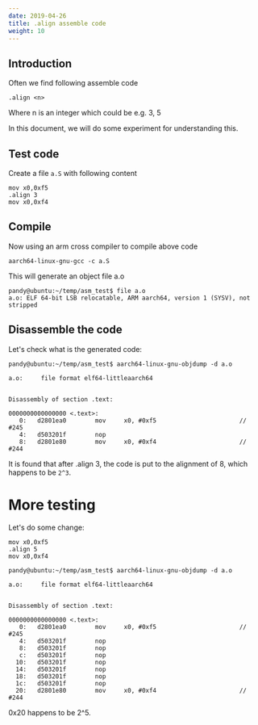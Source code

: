 ```yaml
---
date: 2019-04-26
title: .align assemble code
weight: 10
---
```


## Introduction

Often we find following assemble code

```
.align <n>
```

Where n is an integer which could be e.g. 3, 5

In this document, we will do some experiment for understanding this.

## Test code

Create a file `a.S` with following content

```
mov x0,0xf5
.align 3
mov x0,0xf4
```

## Compile

Now using an arm cross compiler to compile above code

```
aarch64-linux-gnu-gcc -c a.S
```

This will generate an object file a.o

```
pandy@ubuntu:~/temp/asm_test$ file a.o
a.o: ELF 64-bit LSB relocatable, ARM aarch64, version 1 (SYSV), not stripped
```

## Disassemble the code

Let's check what is the generated code:

```
pandy@ubuntu:~/temp/asm_test$ aarch64-linux-gnu-objdump -d a.o

a.o:     file format elf64-littleaarch64


Disassembly of section .text:

0000000000000000 <.text>:
   0:   d2801ea0        mov     x0, #0xf5                       // #245
   4:   d503201f        nop
   8:   d2801e80        mov     x0, #0xf4                       // #244
```

It is found that after .align 3, the code is put to the alignment of 8, which
happens to be `2^3`.

# More testing

Let's do some change:

```
mov x0,0xf5
.align 5
mov x0,0xf4
```

```
pandy@ubuntu:~/temp/asm_test$ aarch64-linux-gnu-objdump -d a.o

a.o:     file format elf64-littleaarch64


Disassembly of section .text:

0000000000000000 <.text>:
   0:   d2801ea0        mov     x0, #0xf5                       // #245
   4:   d503201f        nop
   8:   d503201f        nop
   c:   d503201f        nop
  10:   d503201f        nop
  14:   d503201f        nop
  18:   d503201f        nop
  1c:   d503201f        nop
  20:   d2801e80        mov     x0, #0xf4                       // #244
```

0x20 happens to be 2^5.

